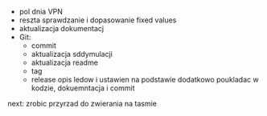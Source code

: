 - pol dnia VPN
- reszta sprawdzanie i dopasowanie fixed values
- aktualizacja dokumentacj
- Git:
	- commit
	- aktualizacja sddymulacji
	- aktualizacja readme
	- tag
	- release
opis ledow i ustawien na podstawie
dodatkowo poukladac w kodzie, dokuemntacja i commit


next:
zrobic przyrzad do zwierania na tasmie




